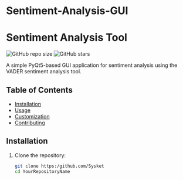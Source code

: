# Sentiment-Analysis-GUI

# Sentiment Analysis Tool

![GitHub repo size](https://img.shields.io/github/repo-size/SysketSK/Sentiment-Analysis-GUI)
![GitHub stars](https://img.shields.io/github/stars/SysketSK/Sentiment-Analysis-GUI?style=social)


A simple PyQt5-based GUI application for sentiment analysis using the VADER sentiment analysis tool.

## Table of Contents


- [Installation](#installation)
- [Usage](#usage)
- [Customization](#customization)
- [Contributing](#contributing)



## Installation

1. Clone the repository:

   ```bash
   git clone https:/github.com/Sysket
   cd YourRepositoryName
